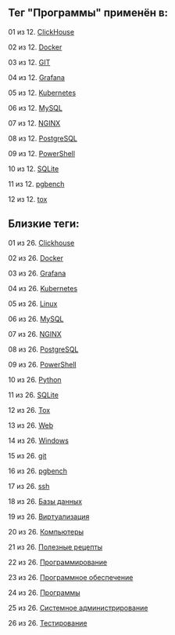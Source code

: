 ## Тег "Программы" применён в:

01 из 12. [ClickHouse](../Компьютеры%20и%20софт/Программы/Clickhouse.md)

02 из 12. [Docker](../Компьютеры%20и%20софт/Программы/Docker.md)

03 из 12. [GIT](../Компьютеры%20и%20софт/Программы/GIT.md)

04 из 12. [Grafana](../Компьютеры%20и%20софт/Программы/Grafana.md)

05 из 12. [Kubernetes](../Компьютеры%20и%20софт/Программы/Kubernetes.md)

06 из 12. [MySQL](../Компьютеры%20и%20софт/Программы/MYSQL.md)

07 из 12. [NGINX](../Компьютеры%20и%20софт/Программы/Nginx.md)

08 из 12. [PostgreSQL](../Компьютеры%20и%20софт/Программы/PostgreSQL.md)

09 из 12. [PowerShell](../Компьютеры%20и%20софт/Программы/PowerShell.md)

10 из 12. [SQLite](../Компьютеры%20и%20софт/Программы/SQLite.md)

11 из 12. [pgbench](../Компьютеры%20и%20софт/Программы/pgbench.md)

12 из 12. [tox](../Компьютеры%20и%20софт/Программные%20компоненты/tox.md)

## Близкие теги:

01 из 26. [Clickhouse](./clickhouse.md)

02 из 26. [Docker](./docker.md)

03 из 26. [Grafana](./grafana.md)

04 из 26. [Kubernetes](./kubernetes.md)

05 из 26. [Linux](./linux.md)

06 из 26. [MySQL](./mysql.md)

07 из 26. [NGINX](./nginx.md)

08 из 26. [PostgreSQL](./postgresql.md)

09 из 26. [PowerShell](./powershell.md)

10 из 26. [Python](./python.md)

11 из 26. [SQLite](./sqlite.md)

12 из 26. [Tox](./tox.md)

13 из 26. [Web](./web.md)

14 из 26. [Windows](./windows.md)

15 из 26. [git](./git.md)

16 из 26. [pgbench](./pgbench.md)

17 из 26. [ssh](./ssh.md)

18 из 26. [Базы данных](./базы%20данных.md)

19 из 26. [Виртуализация](./виртуализация.md)

20 из 26. [Компьютеры](./компьютеры.md)

21 из 26. [Полезные рецепты](./полезные%20рецепты.md)

22 из 26. [Программирование](./программирование.md)

23 из 26. [Программное обеспечение](./программное%20обеспечение.md)

24 из 26. [Программы](./программы.md)

25 из 26. [Системное администрирование](./системное%20администрирование.md)

26 из 26. [Тестирование](./тестирование.md)

